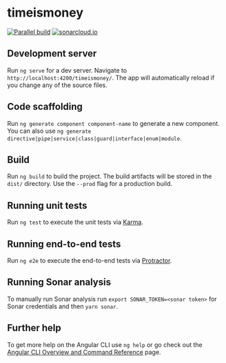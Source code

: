# timeismoney

[![Parallel build](https://github.com/wiiitek/timeismoney/actions/workflows/parallel-build.yml/badge.svg)](https://github.com/wiiitek/timeismoney/actions/workflows/parallel-build.yml)
[![sonarcloud.io](https://sonarcloud.io/api/project_badges/measure?project=wiiitek_timeismoney&metric=alert_status)](https://sonarcloud.io/dashboard?id=wiiitek_timeismoney)

## Development server

Run `ng serve` for a dev server. Navigate to `http://localhost:4200/timeismoney/`. The app will automatically reload if you change any of the source files.

## Code scaffolding

Run `ng generate component component-name` to generate a new component. You can also use `ng generate directive|pipe|service|class|guard|interface|enum|module`.

## Build

Run `ng build` to build the project. The build artifacts will be stored in the `dist/` directory. Use the `--prod` flag for a production build.

## Running unit tests

Run `ng test` to execute the unit tests via [Karma](https://karma-runner.github.io).

## Running end-to-end tests

Run `ng e2e` to execute the end-to-end tests via [Protractor](http://www.protractortest.org/).

## Running Sonar analysis

To manually run Sonar analysis run `export SONAR_TOKEN=<sonar token>` for Sonar credentials and then `yarn sonar`.

## Further help

To get more help on the Angular CLI use `ng help` or go check out the [Angular CLI Overview and Command Reference](https://angular.io/cli) page.

